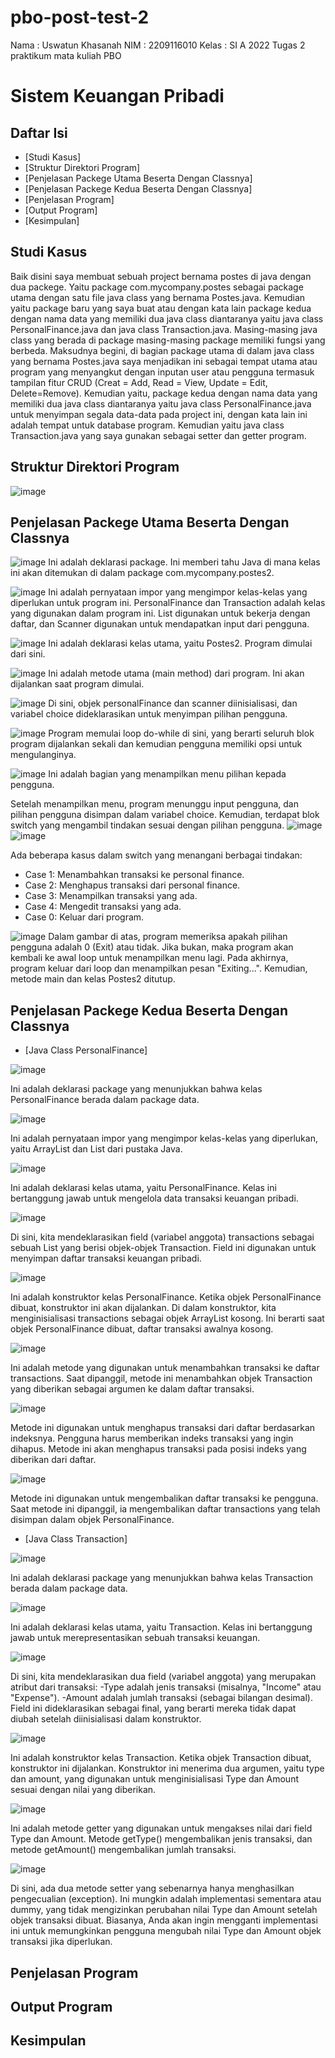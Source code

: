 # pbo-post-test-2
Nama  : Uswatun Khasanah
NIM   : 2209116010
Kelas : SI A 2022
Tugas 2 praktikum mata kuliah PBO

# Sistem Keuangan Pribadi
## Daftar Isi
- [Studi Kasus]
- [Struktur Direktori Program]
- [Penjelasan Packege Utama Beserta Dengan Classnya]
- [Penjelasan Packege Kedua Beserta Dengan Classnya]
- [Penjelasan Program]
- [Output Program]
- [Kesimpulan]

## Studi Kasus
Baik disini saya membuat sebuah project bernama postes di java dengan dua packege. Yaitu package com.mycompany.postes sebagai package utama dengan satu file java class yang bernama Postes.java. Kemudian yaitu package baru yang saya buat atau dengan kata lain package kedua dengan nama data yang memiliki dua java class diantaranya yaitu java class PersonalFinance.java dan java class Transaction.java. Masing-masing java class yang berada di package masing-masing package memiliki fungsi yang berbeda. Maksudnya begini, di bagian package utama di dalam java class yang bernama Postes.java saya menjadikan ini sebagai tempat utama atau program yang menyangkut dengan inputan user atau pengguna termasuk tampilan fitur CRUD (Creat = Add, Read = View, Update = Edit, Delete=Remove). Kemudian yaitu, package kedua dengan nama data yang memiliki dua java class diantaranya yaitu java class PersonalFinance.java untuk menyimpan segala data-data pada project ini, dengan kata lain ini adalah tempat untuk database program. Kemudian yaitu java class Transaction.java yang saya gunakan sebagai setter dan getter program.

## Struktur Direktori Program
![image](https://github.com/uswatnkh07/pbo-post-test-2/assets/115265157/f13989da-286b-4bf0-af4b-2bb7ed87a703)


## Penjelasan Packege Utama Beserta Dengan Classnya
![image](https://github.com/uswatnkh07/pbo-post-test-2/assets/115265157/9c268405-475b-4e12-a8b6-d0ff3018a42c)
Ini adalah deklarasi package. Ini memberi tahu Java di mana kelas ini akan ditemukan di dalam package com.mycompany.postes2.

![image](https://github.com/uswatnkh07/pbo-post-test-2/assets/115265157/0f7c9801-7b8e-496c-9766-d08be5b130f7)
Ini adalah pernyataan impor yang mengimpor kelas-kelas yang diperlukan untuk program ini. PersonalFinance dan Transaction adalah kelas yang digunakan dalam program ini. List digunakan untuk bekerja dengan daftar, dan Scanner digunakan untuk mendapatkan input dari pengguna.

![image](https://github.com/uswatnkh07/pbo-post-test-2/assets/115265157/7db77091-7ce6-4421-9e50-ce4a7012d84a)
Ini adalah deklarasi kelas utama, yaitu Postes2. Program dimulai dari sini.

![image](https://github.com/uswatnkh07/pbo-post-test-2/assets/115265157/43ce6700-de08-448a-8466-15c5df1dec5f)
Ini adalah metode utama (main method) dari program. Ini akan dijalankan saat program dimulai.

![image](https://github.com/uswatnkh07/pbo-post-test-2/assets/115265157/da9e517b-6d74-4459-80b1-189f199e028b)
Di sini, objek personalFinance dan scanner diinisialisasi, dan variabel choice dideklarasikan untuk menyimpan pilihan pengguna.

![image](https://github.com/uswatnkh07/pbo-post-test-2/assets/115265157/0bb1ba63-9b37-4fdf-a1f6-273164fb5f47)
Program memulai loop do-while di sini, yang berarti seluruh blok program dijalankan sekali dan kemudian pengguna memiliki opsi untuk mengulanginya.

![image](https://github.com/uswatnkh07/pbo-post-test-2/assets/115265157/da5a6b6a-2fc5-4be9-8381-a13613c130cc)
Ini adalah bagian yang menampilkan menu pilihan kepada pengguna.

Setelah menampilkan menu, program menunggu input pengguna, dan pilihan pengguna disimpan dalam variabel choice. Kemudian, terdapat blok switch yang mengambil tindakan sesuai dengan pilihan pengguna.
![image](https://github.com/uswatnkh07/pbo-post-test-2/assets/115265157/d78dc4cd-7c35-4415-882a-c392ff953054)
![image](https://github.com/uswatnkh07/pbo-post-test-2/assets/115265157/8c5368de-8898-4291-babc-670e05481a00)


Ada beberapa kasus dalam switch yang menangani berbagai tindakan:
- Case 1: Menambahkan transaksi ke personal finance.
- Case 2: Menghapus transaksi dari personal finance.
- Case 3: Menampilkan transaksi yang ada.
- Case 4: Mengedit transaksi yang ada.
- Case 0: Keluar dari program.

![image](https://github.com/uswatnkh07/pbo-post-test-2/assets/115265157/dd10e29a-945a-4520-af94-f54dd7f93895)
Dalam gambar di atas, program memeriksa apakah pilihan pengguna adalah 0 (Exit) atau tidak. Jika bukan, maka program akan kembali ke awal loop untuk menampilkan menu lagi. Pada akhirnya, program keluar dari loop dan menampilkan pesan "Exiting...". Kemudian, metode main dan kelas Postes2 ditutup.

## Penjelasan Packege Kedua Beserta Dengan Classnya
- [Java Class PersonalFinance]

![image](https://github.com/uswatnkh07/pbo-post-test-2/assets/115265157/eafe10f6-0e6a-4505-ad85-2a2d40fbef2a)

Ini adalah deklarasi package yang menunjukkan bahwa kelas PersonalFinance berada dalam package data.

![image](https://github.com/uswatnkh07/pbo-post-test-2/assets/115265157/369a2e20-b1a7-4575-ad38-f5fb6f7a3472)

Ini adalah pernyataan impor yang mengimpor kelas-kelas yang diperlukan, yaitu ArrayList dan List dari pustaka Java.

![image](https://github.com/uswatnkh07/pbo-post-test-2/assets/115265157/ad20c09e-f855-42f1-9f7e-66c07f73c869)

Ini adalah deklarasi kelas utama, yaitu PersonalFinance. Kelas ini bertanggung jawab untuk mengelola data transaksi keuangan pribadi.

![image](https://github.com/uswatnkh07/pbo-post-test-2/assets/115265157/1e117d4c-c947-4cc2-812b-ea18a5b2e652)

Di sini, kita mendeklarasikan field (variabel anggota) transactions sebagai sebuah List yang berisi objek-objek Transaction. Field ini digunakan untuk menyimpan daftar transaksi keuangan pribadi.

![image](https://github.com/uswatnkh07/pbo-post-test-2/assets/115265157/00d9d0f7-7c1c-43f7-8901-a70de3cc05bf)

Ini adalah konstruktor kelas PersonalFinance. Ketika objek PersonalFinance dibuat, konstruktor ini akan dijalankan. Di dalam konstruktor, kita menginisialisasi transactions sebagai objek ArrayList kosong. Ini berarti saat objek PersonalFinance dibuat, daftar transaksi awalnya kosong.

![image](https://github.com/uswatnkh07/pbo-post-test-2/assets/115265157/08e8c4cb-2824-45bc-8167-3c16130e8f12)

Ini adalah metode yang digunakan untuk menambahkan transaksi ke daftar transactions. Saat dipanggil, metode ini menambahkan objek Transaction yang diberikan sebagai argumen ke dalam daftar transaksi.

![image](https://github.com/uswatnkh07/pbo-post-test-2/assets/115265157/e1cd89b6-c2e5-4c2a-9b93-8b242faade2b)

Metode ini digunakan untuk menghapus transaksi dari daftar berdasarkan indeksnya. Pengguna harus memberikan indeks transaksi yang ingin dihapus. Metode ini akan menghapus transaksi pada posisi indeks yang diberikan dari daftar.

![image](https://github.com/uswatnkh07/pbo-post-test-2/assets/115265157/fd51a0f2-7eda-45c1-9ac8-75b636c0d63d)

Metode ini digunakan untuk mengembalikan daftar transaksi ke pengguna. Saat metode ini dipanggil, ia mengembalikan daftar transactions yang telah disimpan dalam objek PersonalFinance.

- [Java Class Transaction]

![image](https://github.com/uswatnkh07/pbo-post-test-2/assets/115265157/00f830ee-54ff-493c-bf98-2f17620ed6cf)

Ini adalah deklarasi package yang menunjukkan bahwa kelas Transaction berada dalam package data.

![image](https://github.com/uswatnkh07/pbo-post-test-2/assets/115265157/b5a7dcbf-11c7-4eb6-af62-b96fb14a6d85)

Ini adalah deklarasi kelas utama, yaitu Transaction. Kelas ini bertanggung jawab untuk merepresentasikan sebuah transaksi keuangan.

![image](https://github.com/uswatnkh07/pbo-post-test-2/assets/115265157/b02325c8-2076-43da-8e9b-166b88a253c0)

Di sini, kita mendeklarasikan dua field (variabel anggota) yang merupakan atribut dari transaksi:
-Type adalah jenis transaksi (misalnya, "Income" atau "Expense").
-Amount adalah jumlah transaksi (sebagai bilangan desimal).
Field ini dideklarasikan sebagai final, yang berarti mereka tidak dapat diubah setelah diinisialisasi dalam konstruktor.

![image](https://github.com/uswatnkh07/pbo-post-test-2/assets/115265157/d082d160-98c0-4175-b21d-3399dbe2c899)

Ini adalah konstruktor kelas Transaction. Ketika objek Transaction dibuat, konstruktor ini dijalankan. Konstruktor ini menerima dua argumen, yaitu type dan amount, yang digunakan untuk menginisialisasi Type dan Amount sesuai dengan nilai yang diberikan.


![image](https://github.com/uswatnkh07/pbo-post-test-2/assets/115265157/a9b371bb-6794-48a7-985e-a80dd725c444)

Ini adalah metode getter yang digunakan untuk mengakses nilai dari field Type dan Amount. Metode getType() mengembalikan jenis transaksi, dan metode getAmount() mengembalikan jumlah transaksi.


![image](https://github.com/uswatnkh07/pbo-post-test-2/assets/115265157/1916b8a2-0a8a-497a-ad63-c24f7cdc501a)

Di sini, ada dua metode setter yang sebenarnya hanya menghasilkan pengecualian (exception). Ini mungkin adalah implementasi sementara atau dummy, yang tidak mengizinkan perubahan nilai Type dan Amount setelah objek transaksi dibuat. Biasanya, Anda akan ingin mengganti implementasi ini untuk memungkinkan pengguna mengubah nilai Type dan Amount objek transaksi jika diperlukan.



## Penjelasan Program
## Output Program
## Kesimpulan


